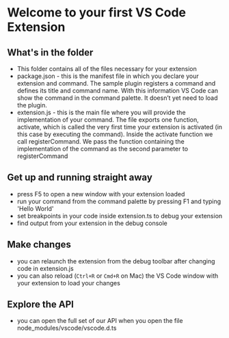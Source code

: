 # Welcome to your first VS Code Extension

## What's in the folder
* This folder contains all of the files necessary for your extension
* package.json - this is the manifest file in which you declare your extension and command. The sample plugin registers a command and defines its title and command name. With this information VS Code can show the command in the command palette. It doesn’t yet need to load the plugin. 
* extension.js - this is the main file where you will provide the implementation of your command. The file exports one function, activate, which is called the very first time your extension is activated (in this case by executing the command). Inside the activate function we call registerCommand. We pass the function containing the implementation of the command as the second parameter to registerCommand

## Get up and running straight away 
* press F5 to open a new window with your extension loaded
* run your command from the command palette by pressing F1 and typing 'Hello World'
* set breakpoints in your code inside extension.ts to debug your extension
* find output from your extension in the debug console

## Make changes
* you can relaunch the extension from the debug toolbar after changing code in extension.js
* you can also reload (`Ctrl+R` or `Cmd+R` on Mac) the VS Code window with your extension to load your changes

## Explore the API
* you can open the full set of our API when you open the file node_modules/vscode/vscode.d.ts